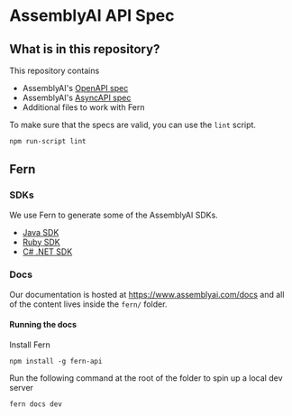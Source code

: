 # AssemblyAI API Spec

## What is in this repository?

This repository contains

- AssemblyAI's [OpenAPI spec](./openapi.yml)
- AssemblyAI's [AsyncAPI spec](./asyncapi.yml)
- Additional files to work with Fern

To make sure that the specs are valid, you can use the `lint` script.

```bash
npm run-script lint
```

## Fern

### SDKs

We use Fern to generate some of the AssemblyAI SDKs.

- [Java SDK](https://github.com/AssemblyAI/assemblyai-java-sdk)
- [Ruby SDK](https://github.com/AssemblyAI/assemblyai-ruby-sdk)
- [C# .NET SDK](https://github.com/AssemblyAI/assemblyai-csharp-sdk)

### Docs

Our documentation is hosted at https://www.assemblyai.com/docs and all of the content lives inside the `fern/` folder.

#### Running the docs

Install Fern

```
npm install -g fern-api
```

Run the following command at the root of the folder to spin up a local dev server

```
fern docs dev
```
